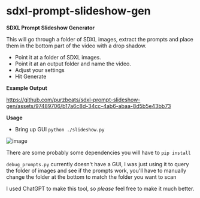 # sdxl-prompt-slideshow-gen
**SDXL Prompt Slideshow Generator**

This will go through a folder of SDXL images, extract the prompts and place them in the bottom part of the video with a drop shadow.

- Point it at a folder of SDXL images.
- Point it at an output folder and name the video.
- Adjust your settings
- Hit Generate

**Example Output**

https://github.com/purzbeats/sdxl-prompt-slideshow-gen/assets/97489706/b17a6c8d-34cc-4ab6-abaa-8d5b5e43bb73


**Usage**

- Bring up GUI
`python ./slideshow.py`

![image](https://github.com/purzbeats/sdxl-prompt-slideshow-gen/assets/97489706/e61479ba-8609-4d71-afcd-d186e3e72ea3)

There are some probably some dependencies you will have to `pip install`

`debug_prompts.py` currently doesn't have a GUI, I was just using it to query the folder of images and see if the prompts work, you'll have to manually change the folder at the bottom to match the folder you want to scan

I used ChatGPT to make this tool, so _please_ feel free to make it much better.
